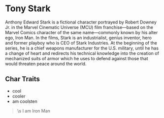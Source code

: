 # Tony Stark
Anthony Edward Stark is a fictional character portrayed by Robert Downey Jr. in the Marvel Cinematic Universe (MCU) film franchise—based on the Marvel Comics character of the same name—commonly known by his alter ego, Iron Man. In the films, Stark is an industrialist, genius inventor, hero and former playboy who is CEO of Stark Industries. At the beginning of the series, he is a chief weapons manufacturer for the U.S. military, until he has a change of heart and redirects his technical knowledge into the creation of mechanized suits of armor which he uses to defend against those that would threaten peace around the world. 
## Char Traits
* cool
* cooler
* am coolsten
>\s I am Iron Man